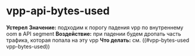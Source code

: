 # vpp-api-bytes-used

**Устерел**
**Значение:** подходим к порогу падения vpp по внутреннему oom в API segment
**Воздействие:** при падении будем дропать часть трафика, которая попала на эту vpp
**Что делать:** см. ((#vpp-bytes-used vpp-bytes-used))
